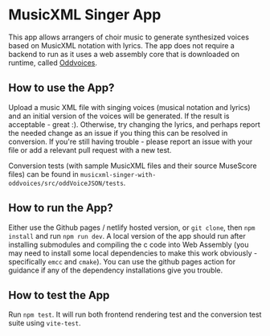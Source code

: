 # MusicXML Singer App

This app allows arrangers of choir music to generate synthesized voices based on MusicXML notation with lyrics. The app does not require a backend to run as it uses a web assembly core that is downloaded on runtime, called [Oddvoices](https://oddvoices.org/).

## How to use the App?

Upload a music XML file with singing voices (musical notation and lyrics) and an initial version of the voices will be generated. If the result is acceptable - great :). Otherwise, try changing the lyrics, and perhaps report the needed change as an issue if you thing this can be resolved in conversion. If you're still having trouble - please report an issue with your file or add a relevant pull request with a new test.

Conversion tests (with sample MusicXML files and their source MuseScore files) can be found in `musicxml-singer-with-oddvoices/src/oddVoiceJSON/tests`.

## How to run the App?

Either use the Github pages / netlify hosted version, or `git clone`, then `npm install` and run `npm run dev`. A local version of the app should run after installing submodules and compiling the c code into Web Assembly (you may need to install some local dependencies to make this work obviously - specifically `emcc` and `cmake`). You can use the github pages action for guidance if any of the dependency installations give you trouble.

## How to test the App

Run `npm test`. It will run both frontend rendering test and the conversion test suite using `vite-test`.
